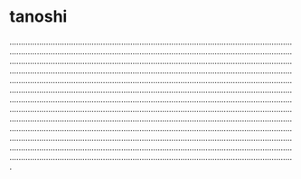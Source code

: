 # tanoshi
.............................................................................................................................................................................................................................................................................................................................................................................................................................................................................................................................................................................................................................................................................................................................................................................................................................................................................................................................................................................................................................................................................................................................................................................................................................................................................................................................................................................................................................................................................................................................................................................................................................................................................